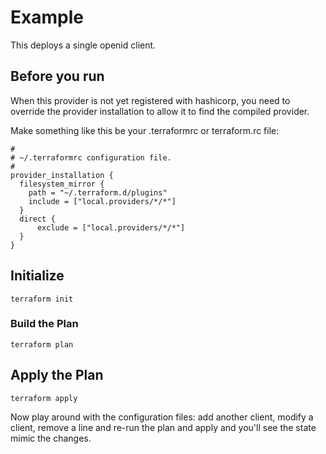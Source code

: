 # Example

This deploys a single openid client.

## Before you run

When this provider is not yet registered with hashicorp, you need to override the provider installation
to allow it to find the compiled provider.

Make something like this be your .terraformrc or terraform.rc file:

```code
#
# ~/.terraformrc configuration file.
#
provider_installation {
  filesystem_mirror {
    path = "~/.terraform.d/plugins"
    include = ["local.providers/*/*"]
  }
  direct {
      exclude = ["local.providers/*/*"]
  }
}
```

## Initialize

```code
terraform init
```

### Build the Plan

```code
terraform plan
```

## Apply the Plan

```code
terraform apply
```

Now play around with the configuration files: add another client, modify a client, remove a line and
re-run the plan and apply and you'll see the state mimic the changes.
